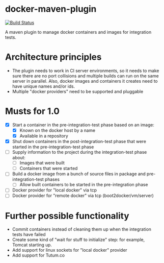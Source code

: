 docker-maven-plugin
===================

[![Build Status](https://travis-ci.org/wouterd/docker-maven-plugin.svg?branch=master)](https://travis-ci.org/wouterd/docker-maven-plugin)

A maven plugin to manage docker containers and images for integration tests.

# Architecture principles
* The plugin needs to work in CI server environments, so it needs to make sure there are no port collisions and multiple builds can run on the same server in parallel. Also, docker images and containers it creates need to have unique names and/or ids.
* Multiple "docker providers" need to be supported and pluggable

# Musts for 1.0

- [x] Start a container in the pre-integration-test phase based on an image:
  - [x] Known on the docker host by a name
  - [x] Available in a repository
- [x] Shut down containers in the post-integration-test phase that were started in the pre-integration-test phase
- [ ] Supply information to the project during the integration-test phase about:
  - [ ] Images that were built
  - [ ] Containers that were started
- [ ] Build a docker image from a bunch of source files in package and pre-integration-test phases
  - [ ] Allow built containers to be started in the pre-integration phase
- [ ] Docker provider for "local docker" via tcp
- [ ] Docker provider for "remote docker" via tcp (boot2docker/vm/server)

# Further possible functionality
* Commit containers instead of cleaning them up when the integration tests have failed
* Create some kind of "wait for stuff to initialize" step: for example, Tomcat starting up.
* Add support for linux sockets for "local docker" provider
* Add support for Tutum.co
